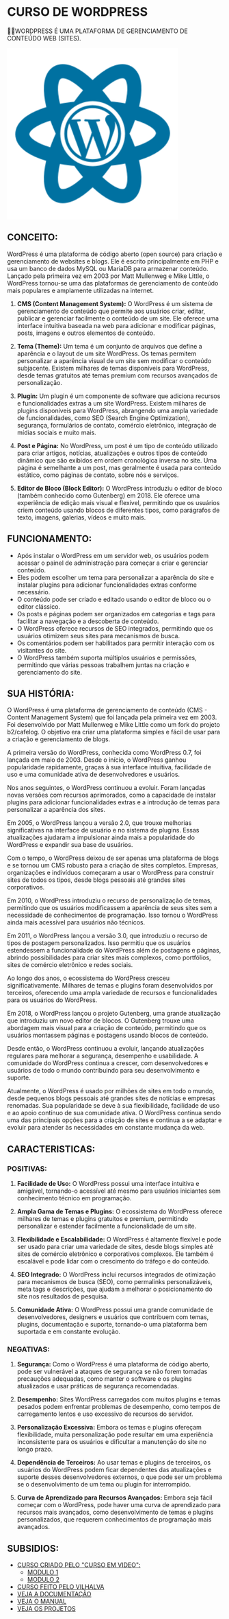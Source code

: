 # CURSO DE WORDPRESS
👨‍⚖️WORDPRESS É UMA PLATAFORMA DE GERENCIAMENTO DE CONTEÚDO WEB (SITES).

<img src="FOTO.png" align="center" width="400"> <br>

## CONCEITO:
WordPress é uma plataforma de código aberto (open source) para criação e gerenciamento de websites e blogs. Ele é escrito principalmente em PHP e usa um banco de dados MySQL ou MariaDB para armazenar conteúdo. Lançado pela primeira vez em 2003 por Matt Mullenweg e Mike Little, o WordPress tornou-se uma das plataformas de gerenciamento de conteúdo mais populares e amplamente utilizadas na internet.

1. **CMS (Content Management System):** O WordPress é um sistema de gerenciamento de conteúdo que permite aos usuários criar, editar, publicar e gerenciar facilmente o conteúdo de um site. Ele oferece uma interface intuitiva baseada na web para adicionar e modificar páginas, posts, imagens e outros elementos de conteúdo.

2. **Tema (Theme):** Um tema é um conjunto de arquivos que define a aparência e o layout de um site WordPress. Os temas permitem personalizar a aparência visual de um site sem modificar o conteúdo subjacente. Existem milhares de temas disponíveis para WordPress, desde temas gratuitos até temas premium com recursos avançados de personalização.

3. **Plugin:** Um plugin é um componente de software que adiciona recursos e funcionalidades extras a um site WordPress. Existem milhares de plugins disponíveis para WordPress, abrangendo uma ampla variedade de funcionalidades, como SEO (Search Engine Optimization), segurança, formulários de contato, comércio eletrônico, integração de mídias sociais e muito mais.

4. **Post e Página:** No WordPress, um post é um tipo de conteúdo utilizado para criar artigos, notícias, atualizações e outros tipos de conteúdo dinâmico que são exibidos em ordem cronológica inversa no site. Uma página é semelhante a um post, mas geralmente é usada para conteúdo estático, como páginas de contato, sobre nós e serviços.

5. **Editor de Bloco (Block Editor):** O WordPress introduziu o editor de bloco (também conhecido como Gutenberg) em 2018. Ele oferece uma experiência de edição mais visual e flexível, permitindo que os usuários criem conteúdo usando blocos de diferentes tipos, como parágrafos de texto, imagens, galerias, vídeos e muito mais.

## FUNCIONAMENTO:
- Após instalar o WordPress em um servidor web, os usuários podem acessar o painel de administração para começar a criar e gerenciar conteúdo.
- Eles podem escolher um tema para personalizar a aparência do site e instalar plugins para adicionar funcionalidades extras conforme necessário.
- O conteúdo pode ser criado e editado usando o editor de bloco ou o editor clássico.
- Os posts e páginas podem ser organizados em categorias e tags para facilitar a navegação e a descoberta de conteúdo.
- O WordPress oferece recursos de SEO integrados, permitindo que os usuários otimizem seus sites para mecanismos de busca.
- Os comentários podem ser habilitados para permitir interação com os visitantes do site.
- O WordPress também suporta múltiplos usuários e permissões, permitindo que várias pessoas trabalhem juntas na criação e gerenciamento do site.

## SUA HISTÓRIA:
O WordPress é uma plataforma de gerenciamento de conteúdo (CMS - Content Management System) que foi lançada pela primeira vez em 2003. Foi desenvolvido por Matt Mullenweg e Mike Little como um fork do projeto b2/cafelog. O objetivo era criar uma plataforma simples e fácil de usar para a criação e gerenciamento de blogs.

A primeira versão do WordPress, conhecida como WordPress 0.7, foi lançada em maio de 2003. Desde o início, o WordPress ganhou popularidade rapidamente, graças à sua interface intuitiva, facilidade de uso e uma comunidade ativa de desenvolvedores e usuários.

Nos anos seguintes, o WordPress continuou a evoluir. Foram lançadas novas versões com recursos aprimorados, como a capacidade de instalar plugins para adicionar funcionalidades extras e a introdução de temas para personalizar a aparência dos sites.

Em 2005, o WordPress lançou a versão 2.0, que trouxe melhorias significativas na interface de usuário e no sistema de plugins. Essas atualizações ajudaram a impulsionar ainda mais a popularidade do WordPress e expandir sua base de usuários.

Com o tempo, o WordPress deixou de ser apenas uma plataforma de blogs e se tornou um CMS robusto para a criação de sites completos. Empresas, organizações e indivíduos começaram a usar o WordPress para construir sites de todos os tipos, desde blogs pessoais até grandes sites corporativos.

Em 2010, o WordPress introduziu o recurso de personalização de temas, permitindo que os usuários modificassem a aparência de seus sites sem a necessidade de conhecimentos de programação. Isso tornou o WordPress ainda mais acessível para usuários não técnicos.

Em 2011, o WordPress lançou a versão 3.0, que introduziu o recurso de tipos de postagem personalizados. Isso permitiu que os usuários estendessem a funcionalidade do WordPress além de postagens e páginas, abrindo possibilidades para criar sites mais complexos, como portfólios, sites de comércio eletrônico e redes sociais.

Ao longo dos anos, o ecossistema do WordPress cresceu significativamente. Milhares de temas e plugins foram desenvolvidos por terceiros, oferecendo uma ampla variedade de recursos e funcionalidades para os usuários do WordPress.

Em 2018, o WordPress lançou o projeto Gutenberg, uma grande atualização que introduziu um novo editor de blocos. O Gutenberg trouxe uma abordagem mais visual para a criação de conteúdo, permitindo que os usuários montassem páginas e postagens usando blocos de conteúdo.

Desde então, o WordPress continuou a evoluir, lançando atualizações regulares para melhorar a segurança, desempenho e usabilidade. A comunidade do WordPress continua a crescer, com desenvolvedores e usuários de todo o mundo contribuindo para seu desenvolvimento e suporte.

Atualmente, o WordPress é usado por milhões de sites em todo o mundo, desde pequenos blogs pessoais até grandes sites de notícias e empresas renomadas. Sua popularidade se deve à sua flexibilidade, facilidade de uso e ao apoio contínuo de sua comunidade ativa. O WordPress continua sendo uma das principais opções para a criação de sites e continua a se adaptar e evoluir para atender às necessidades em constante mudança da web.

## CARACTERISTICAS:
### POSITIVAS:
1. **Facilidade de Uso:** O WordPress possui uma interface intuitiva e amigável, tornando-o acessível até mesmo para usuários iniciantes sem conhecimento técnico em programação.

2. **Ampla Gama de Temas e Plugins:** O ecossistema do WordPress oferece milhares de temas e plugins gratuitos e premium, permitindo personalizar e estender facilmente a funcionalidade de um site.

3. **Flexibilidade e Escalabilidade:** O WordPress é altamente flexível e pode ser usado para criar uma variedade de sites, desde blogs simples até sites de comércio eletrônico e corporativos complexos. Ele também é escalável e pode lidar com o crescimento do tráfego e do conteúdo.

4. **SEO Integrado:** O WordPress inclui recursos integrados de otimização para mecanismos de busca (SEO), como permalinks personalizáveis, meta tags e descrições, que ajudam a melhorar o posicionamento do site nos resultados de pesquisa.

5. **Comunidade Ativa:** O WordPress possui uma grande comunidade de desenvolvedores, designers e usuários que contribuem com temas, plugins, documentação e suporte, tornando-o uma plataforma bem suportada e em constante evolução.

### NEGATIVAS:
1. **Segurança:** Como o WordPress é uma plataforma de código aberto, pode ser vulnerável a ataques de segurança se não forem tomadas precauções adequadas, como manter o software e os plugins atualizados e usar práticas de segurança recomendadas.

2. **Desempenho:** Sites WordPress carregados com muitos plugins e temas pesados podem enfrentar problemas de desempenho, como tempos de carregamento lentos e uso excessivo de recursos do servidor.

3. **Personalização Excessiva:** Embora os temas e plugins ofereçam flexibilidade, muita personalização pode resultar em uma experiência inconsistente para os usuários e dificultar a manutenção do site no longo prazo.

4. **Dependência de Terceiros:** Ao usar temas e plugins de terceiros, os usuários do WordPress podem ficar dependentes das atualizações e suporte desses desenvolvedores externos, o que pode ser um problema se o desenvolvimento de um tema ou plugin for interrompido.

5. **Curva de Aprendizado para Recursos Avançados:** Embora seja fácil começar com o WordPress, pode haver uma curva de aprendizado para recursos mais avançados, como desenvolvimento de temas e plugins personalizados, que requerem conhecimentos de programação mais avançados.

## SUBSIDIOS:
- [CURSO CRIADO PELO "CURSO EM VIDEO":](https://www.youtube.com/@CursoemVideo)
    - [MODULO 1](https://youtube.com/playlist?list=PLHz_AreHm4dmDP_RWdiKekjTEmCuq_MW2)
    - [MODULO 2](https://youtube.com/playlist?list=PLHz_AreHm4dlaFljwHeYItI357b2q7bex)
- [CURSO FEITO PELO VILHALVA](https://github.com/VILHALVA)
- [VEJA A DOCUMENTAÇÃO](https://wordpress.org/documentation/)
- [VEJA O MANUAL](./MANUAL.md)
- [VEJA OS PROJETOS](https://github.com/VILHALVA?tab=repositories&q=topic:WORDPRESS)

